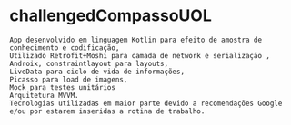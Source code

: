# challengedCompassoUOL
    App desenvolvido em linguagem Kotlin para efeito de amostra de conhecimento e codificação,
    Utilizado Retrofit+Moshi para camada de network e serialização ,
    Androix, constraintlayout para layouts,
    LiveData para ciclo de vida de informações,
    Picasso para load de imagens,
    Mock para testes unitários
    Arquitetura MVVM.
    Tecnologias utilizadas em maior parte devido a recomendações Google e/ou por estarem inseridas a rotina de trabalho.
